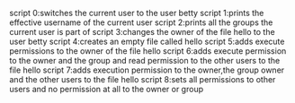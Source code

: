 script 0:switches the current user to the user betty
script 1:prints the effective username of the current user
script 2:prints all the groups the current user is part of
script 3:changes the owner of the file hello to the user betty
script 4:creates an empty file called hello
script 5:adds execute permissions to the owner of the file hello
script 6:adds execute permission to the owner and the group and read permission to the other users to the file hello
script 7:adds execution permission to the owner,the group owner and the other users to the file hello
script 8:sets all permissions to other users and no permission at all to the owner or group
